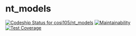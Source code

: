 # nt_models

[![Codeship Status for cosi105/nt_models](https://app.codeship.com/projects/2564dcd0-29e2-0137-a5f8-1edb361fe982/status?branch=master)](https://app.codeship.com/projects/331037)
[![Maintainability](https://api.codeclimate.com/v1/badges/3d639d7bb61aec2251da/maintainability)](https://codeclimate.com/github/cosi105/nt_models/maintainability)
[![Test Coverage](https://api.codeclimate.com/v1/badges/3d639d7bb61aec2251da/test_coverage)](https://codeclimate.com/github/cosi105/nt_models/test_coverage)
